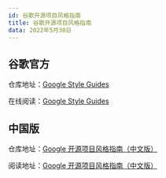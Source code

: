 ```yaml
---
id: 谷歌开源项目风格指南
title: 谷歌开源项目风格指南
data: 2022年5月30日
---
```


## 谷歌官方

仓库地址：[Google Style Guides](https://github.com/google/styleguide)

在线阅读：[Google Style Guides](https://google.github.io/styleguide/)

## 中国版

仓库地址：[Google 开源项目风格指南（中文版）](https://github.com/zh-google-styleguide/zh-google-styleguide)

阅读地址：[Google 开源项目风格指南（中文版）](https://zh-google-styleguide.readthedocs.io/en/latest/)
